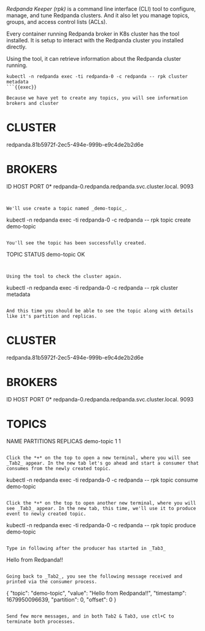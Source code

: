 *Redpanda Keeper (rpk)* is a command line interface (CLI) tool to configure, manage, and tune Redpanda clusters. And it also let you manage topics, groups, and access control lists (ACLs).

Every container running Redpanda broker in K8s cluster has the tool installed. It is setup to interact with the Redpanda cluster you installed directly. 

Using the tool, it can retrieve information about the Redpanda cluster running.
```
kubectl -n redpanda exec -ti redpanda-0 -c redpanda -- rpk cluster metadata
```{{exec}}

Because we have yet to create any topics, you will see information brokers and cluster

```
CLUSTER
=======
redpanda.81b5972f-2ec5-494e-999b-e9c4de2b2d6e

BROKERS
=======
ID    HOST                                             PORT
0*    redpanda-0.redpanda.redpanda.svc.cluster.local.  9093
```


We'll use create a topic named _demo-topic_. 

```
kubectl -n redpanda exec -ti redpanda-0 -c redpanda -- rpk topic create demo-topic
```{{exec}}

You'll see the topic has been successfully created. 
```
TOPIC       STATUS
demo-topic  OK
```


Using the tool to check the cluster again.
```
kubectl -n redpanda exec -ti redpanda-0 -c redpanda -- rpk cluster metadata
```{{exec}}

And this time you should be able to see the topic along with details like it's partition and replicas. 

```
CLUSTER
=======
redpanda.81b5972f-2ec5-494e-999b-e9c4de2b2d6e

BROKERS
=======
ID    HOST                                             PORT
0*    redpanda-0.redpanda.redpanda.svc.cluster.local.  9093

TOPICS
======
NAME        PARTITIONS  REPLICAS
demo-topic  1           1
```

Click the *+* on the top to open a new terminal, where you will see _Tab2_ appear. In the new tab let's go ahead and start a consumer that consumes from the newly created topic. 
```
kubectl -n redpanda exec -ti redpanda-0 -c redpanda -- rpk topic consume demo-topic
```{{exec}}

Click the *+* on the top to open another new terminal, where you will see _Tab3_ appear. In the new tab, this time, we'll use it to produce event to newly created topic. 

```
kubectl -n redpanda exec -ti redpanda-0 -c redpanda -- rpk topic produce demo-topic
```{{exec}}

Type in following after the producer has started in _Tab3_

```
Hello from Redpanda!!
```{{exec}}

Going back to _Tab2_, you see the following message received and printed via the consumer process.

```
{
  "topic": "demo-topic",
  "value": "Hello from Redpanda!!",
  "timestamp": 1679950096639,
  "partition": 0,
  "offset": 0
}
```

Send few more messages, and in both Tab2 & Tab3, use ctl+C to terminate both processes. 